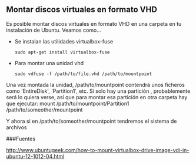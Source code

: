 ## Montar discos virtuales en formato VHD

Es posible montar discos virtuales en formato VHD en una carpeta en tu instalación de Ubuntu. Veamos como...

* Se instalan las utilidades virtualbox-fuse

    ```sudo apt-get install virtualbox-fuse```

* Para montar una unidad vhd

    ```sudo vdfuse -f /path/to/file.vhd /path/to/mountpoint```


Una vez montada la unidad, /path/to/mountpoint contendrá unos ficheros como 'EntireDisk', 'Partition1′, etc. Si solo hay una partición , probablemente será lo quiera verse, así que para montar esa partición en otra carpeta hay que ejecutar:
mount /path/to/mountpoint/Partition1 /path/to/someother/mountpoint

Y ahora si en /path/to/someother/mountpoint tendremos el sistema de archivos

###Fuentes

http://www.ubuntugeek.com/how-to-mount-virtualbox-drive-image-vdi-in-ubuntu-12-1012-04.html